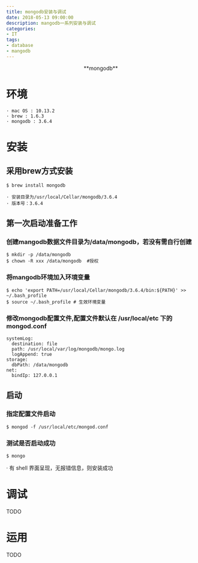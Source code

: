 ```yaml
---
title: mongodb安装与调试
date: 2018-05-13 09:00:00
description: mangodb一系列安装与调试
categories: 
- IT
tags:
- database
- mangodb
---
```


<center>**mongodb**</center>

# 环境
	· mac OS : 10.13.2
	· brew : 1.6.3
	· mongodb : 3.6.4


# 安装

## 采用brew方式安装
```
$ brew install mongodb
```
	· 安装目录为/usr/local/Cellar/mongodb/3.6.4
	· 版本号：3.6.4

## 第一次启动准备工作
### 创建mangodb数据文件目录为/data/mongodb，若没有需自行创建
``` 
$ mkdir -p /data/mongodb
$ chown -R xxx /data/mongodb  #授权
```
### 将mangodb环境加入环境变量
```
$ echo 'export PATH=/usr/local/Cellar/mongodb/3.6.4/bin:${PATH}' >> ~/.bash_profile
$ source ~/.bash_profile # 生效环境变量
``` 
### 修改mongodb配置文件,配置文件默认在 /usr/local/etc 下的 mongod.conf
```
systemLog:
  destination: file
  path: /usr/local/var/log/mongodb/mongo.log
  logAppend: true
storage:
  dbPath: /data/mongodb
net:
  bindIp: 127.0.0.1
```
## 启动
### 指定配置文件启动
```
$ mongod -f /usr/local/etc/mongod.conf
```
### 测试是否启动成功
```
$ mongo
```
 · 有 shell 界面呈现，无报错信息，则安装成功

# 调试

TODO

# 运用

TODO
